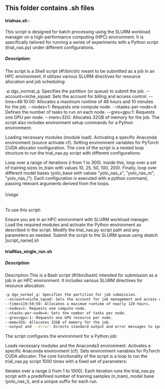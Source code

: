 ## This folder contains .sh files 
#### trialnas.sh : 
This script is designed for batch processing using the SLURM workload manager on a high-performance computing (HPC) environment. It is specifically tailored for running a series of experiments with a Python script (trial_nas.py) under different configurations.
##### Description: 
The script is a Shell script (#!/bin/sh) meant to be submitted as a job in an HPC environment. It utilizes various SLURM directives for resource allocation and job scheduling:

-p dgx_normal_q: Specifies the partition (or queue) to submit the job.
--account=niche_squad: Sets the account for billing and access control.
--time=48:10:00: Allocates a maximum runtime of 48 hours and 10 minutes for the job.
--nodes=1: Requests one compute node.
--ntasks-per-node=4: Defines the number of tasks to run on each node.
--gres=gpu:1: Requests one GPU per node.
--mem=32G: Allocates 32GB of memory for the job.
The script also includes environment setup commands for a Python environment:

Loading necessary modules (module load).
Activating a specific Anaconda environment (source activate cf).
Setting environment variables for PyTorch CUDA allocator configuration.
The core of the script is a nested loop structure to run the trial_nas.py script with different configurations:

Loop over a range of iterations (i from 1 to 300).
Inside this, loop over a set of training sizes (n_train with values 10, 25, 50, 100, 200).
Finally, loop over different model bases (yolo_base with values "yolo_nas_s", "yolo_nas_m", "yolo_nas_l").
Each configuration is executed with a python command, passing relevant arguments derived from the loops.

###### Usage
To use this script:

Ensure you are in an HPC environment with SLURM workload manager.
Load the required modules and activate the Python environment as described in the script.
Modify the trial_nas.py script path and any parameters as needed.
Submit the script to the SLURM queue using sbatch [script_name].sh

#### trialNas_single_run.sh

##### Description 
Description
This is a Bash script (#!/bin/bash) intended for submission as a job in an HPC environment. It includes various SLURM directives for resource allocation:

```bash
-p dgx_normal_q: Specifies the partition for job submission.
--account=niche_squad: Sets the account for job management and access control.
--time=119:59:59: Allocates a maximum runtime of nearly 120 hours.
--nodes=1: Requests one compute node.
--ntasks-per-node=4: Sets the number of tasks per node.
--gres=gpu:1: Requests one GPU resource per node.
--mem=32G: Allocates 32GB of memory for the job.
--output and --error: Directs standard output and error messages to specified files.
```
The script configures the environment for a Python job:

Loads necessary modules and the Anaconda3 environment.
Activates a specific Anaconda environment (cf).
Sets environment variables for PyTorch CUDA allocator.
The core functionality of the script is a loop to run the trial_nas.py script 1000 times with a fixed set of parameters:

Iterates over a range (i from 1 to 1000).
Each iteration runs the trial_nas.py script with a predefined number of training samples (n_train), model base (yolo_nas_l), and a unique suffix for each run.
